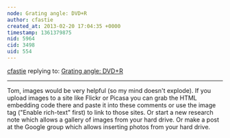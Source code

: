 ```yaml
---
node: Grating angle: DVD+R
author: cfastie
created_at: 2013-02-20 17:04:35 +0000
timestamp: 1361379875
nid: 5964
cid: 3498
uid: 554
---
```




[cfastie](../profile/cfastie) replying to: [Grating angle: DVD+R](../notes/cfastie/2-12-2013/grating-angle-dvdr)

----
Tom, images would be very helpful (so my mind doesn't explode). If you upload images to a site like Flickr or Picasa you can grab the HTML embedding code there and paste it into these comments or use the image tag ("Enable rich-text" first) to link to those sites. Or start a new research note which allows a gallery of images from your hard drive. Or make a post at the Google group which allows inserting photos from your hard drive.